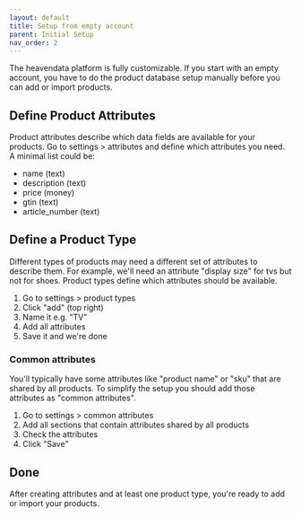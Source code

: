 ```yaml
---
layout: default
title: Setup from empty account
parent: Initial Setup
nav_order: 2
---
```


The heavendata platform is fully customizable. If you start with an empty account, you have to do the product database setup manually
before you can add or import products.

## Define Product Attributes
Product attributes describe which data fields are available for your products.
Go to settings > attributes and define which attributes you need. A minimal list could be:

* name (text)
* description (text)
* price (money)
* gtin (text)
* article_number (text)

## Define a Product Type
Different types of products may need a different set of attributes to describe them. For example, we'll need an attribute
"display size" for tvs but not for shoes. Product types define which attributes should be available.

1. Go to settings > product types
2. Click "add" (top right)
3. Name it e.g. "TV"
4. Add all attributes
5. Save it and we're done

### Common attributes

You'll typically have some attributes like "product name" or "sku" that are shared by all products. To simplify the setup you should
add those attributes as "common attributes".

1. Go to settings > common attributes
2. Add all sections that contain attributes shared by all products
3. Check the attributes
4. Click "Save"

## Done
After creating attributes and at least one product type, you're ready to add or import your products.